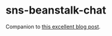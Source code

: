 # sns-beanstalk-chat

Companion to [this excellent blog post](https://nervous.io/clojure/async/sns/eb/docker/2015/06/22/sns-beanstalk-chat/).
